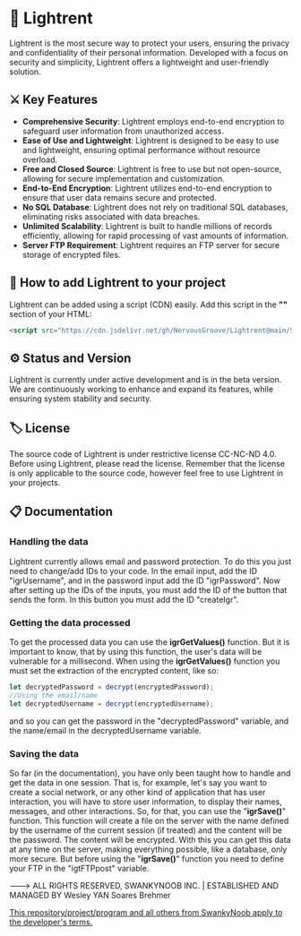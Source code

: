 # 🌌 Lightrent

Lightrent is the most secure way to protect your users, ensuring the privacy and confidentiality of their personal information. Developed with a focus on security and simplicity, Lightrent offers a lightweight and user-friendly solution.

## ⚔️ Key Features

- **Comprehensive Security**: Lightrent employs end-to-end encryption to safeguard user information from unauthorized access.
- **Ease of Use and Lightweight**: Lightrent is designed to be easy to use and lightweight, ensuring optimal performance without resource overload.
- **Free and Closed Source**: Lightrent is free to use but not open-source, allowing for secure implementation and customization.
- **End-to-End Encryption**: Lightrent utilizes end-to-end encryption to ensure that user data remains secure and protected.
- **No SQL Database**: Lightrent does not rely on traditional SQL databases, eliminating risks associated with data breaches.
- **Unlimited Scalability**: Lightrent is built to handle millions of records efficiently, allowing for rapid processing of vast amounts of information.
- **Server FTP Requirement**: Lightrent requires an FTP server for secure storage of encrypted files.

## 🔌 How to add Lightrent to your project
Lightrent can be added using a script (CDN) easily. Add this script in the **"<head>"** section of your HTML:
```html
<script src="https://cdn.jsdelivr.net/gh/NervousGroove/Lightrent@main/Source/Lightrent.js"></script>
```

## ⚙️ Status and Version

Lightrent is currently under active development and is in the beta version. We are continuously working to enhance and expand its features, while ensuring system stability and security.

## 🏷 License

The source code of Lightrent is under restrictive license CC-NC-ND 4.0. Before using Lightrent, please read the license. Remember that the license is only applicable to the source code, however feel free to use Lightrent in your projects.

## 📋 Documentation

### Handling the data
Lightrent currently allows email and password protection. To do this you just need to change/add IDs to your code. In the email input, add the ID "igrUsername", and in the password input add the ID "igrPassword". Now after setting up the IDs of the inputs, you must add the ID of the button that sends the form. In this button you must add the ID "createIgr".
  
### Getting the data processed
To get the processed data you can use the **igrGetValues()** function. But it is important to know, that by using this function, the user's data will be vulnerable for a millisecond. When using the **igrGetValues()** function you must set the extraction of the encrypted content, like so:
```javascript
let decryptedPassword = decrypt(encryptedPassword);
//Using the email/name
let decryptedUsername = decrypt(encryptedUsername);
```
and so you can get the password in the "decryptedPassword" variable, and the name/email in the decryptedUsername variable.
  
### Saving the data
So far (in the documentation), you have only been taught how to handle and get the data in one session. That is, for example, let's say you want to create a social network, or any other kind of application that has user interaction, you will have to store user information, to display their names, messages, and other interactions. So, for that, you can use the "**igrSave()**" function. This function will create a file on the server with the name defined by the username of the current session (if treated) and the content will be the password. The content will be encrypted. With this you can get this data at any time on the server, making everything possible, like a database, only more secure. But before using the "**igrSave()**" function you need to define your FTP in the "igtFTPpost" variable.

---> ALL RIGHTS RESERVED, SWANKYNOOB INC. | ESTABLISHED AND MANAGED BY Wesley YAN Soares Brehmer

[This repository/project/program and all others from SwankyNoob apply to the developer's terms.](https://github.com/NervousGroove/SwankyNoob/blob/main/TERMS)
